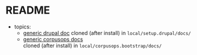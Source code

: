 # README
- topics:
    - [generic drupal doc](https://github.com/corpusops/setups.drupal/tree/master/docs)
      cloned (after install) in ``local/setup.drupal/docs/``
    - [generic corpusops docs](https://github.com/corpusops/corpusops.bootstrap/tree/master/doc/) <br/>
      cloned (after install) in ``local/corpusops.bootstrap/docs/``
